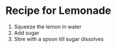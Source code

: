 # Recipe for Lemonade

1. Squeeze the lemon in water
1. Add sugar
1. Stire with a spoon till sugar dissolves